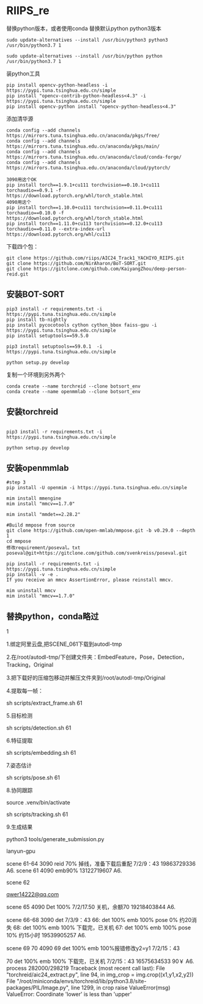 # RIIPS_re
替换python版本，或者使用conda
替换默认python python3版本
```
sudo update-alternatives --install /usr/bin/python3 python3 /usr/bin/python3.7 1

sudo update-alternatives --install /usr/bin/python python /usr/bin/python3.7 1
```
装python工具
```
pip install opencv-python-headless -i https://pypi.tuna.tsinghua.edu.cn/simple
pip install "opencv-contrib-python-headless<4.3" -i https://pypi.tuna.tsinghua.edu.cn/simple
pip install opencv-python install "opencv-python-headless<4.3"
```
添加清华源
```
conda config --add channels https://mirrors.tuna.tsinghua.edu.cn/anaconda/pkgs/free/
conda config --add channels https://mirrors.tuna.tsinghua.edu.cn/anaconda/pkgs/main/
conda config --add channels https://mirrors.tuna.tsinghua.edu.cn/anaconda/cloud/conda-forge/
conda config --add channels https://mirrors.tuna.tsinghua.edu.cn/anaconda/cloud/pytorch/

3090用这个OK
pip install torch==1.9.1+cu111 torchvision==0.10.1+cu111 torchaudio==0.9.1 -f https://download.pytorch.org/whl/torch_stable.html
4090用这个
pip install torch==1.10.0+cu111 torchvision==0.11.0+cu111 torchaudio==0.10.0 -f https://download.pytorch.org/whl/torch_stable.html
pip install torch==1.11.0+cu113 torchvision==0.12.0+cu113 torchaudio==0.11.0 --extra-index-url https://download.pytorch.org/whl/cu113

```
下载四个包：
```
git clone https://github.com/riips/AIC24_Track1_YACHIYO_RIIPS.git
git clone https://github.com/NirAharon/BoT-SORT.git
git clone https://gitclone.com/github.com/KaiyangZhou/deep-person-reid.git

```
## 安装BOT-SORT
```
pip3 install -r requirements.txt -i https://pypi.tuna.tsinghua.edu.cn/simple
pip install tb-nightly
pip install pycocotools cython cython_bbox faiss-gpu -i https://pypi.tuna.tsinghua.edu.cn/simple
pip install setuptools==59.5.0

pip3 install setuptools==59.0.1  -i https://pypi.tuna.tsinghua.edu.cn/simple

python setup.py develop

```

复制一个环境到另外两个
```
conda create --name torchreid --clone botsort_env
conda create --name openmmlab --clone botsort_env
```
## 安装torchreid
```

pip3 install -r requirements.txt -i https://pypi.tuna.tsinghua.edu.cn/simple

python setup.py develop
```
## 安装openmmlab

```
#step 3
pip install -U openmim -i https://pypi.tuna.tsinghua.edu.cn/simple

mim install mmengine
mim install "mmcv==1.7.0"

mim install "mmdet==2.28.2"

#Build mmpose from source
git clone https://github.com/open-mmlab/mmpose.git -b v0.29.0 --depth 1
cd mmpose
修改requirement/poseval。txt
poseval@git+https://gitclone.com/github.com/svenkreiss/poseval.git

pip install -r requirements.txt -i https://pypi.tuna.tsinghua.edu.cn/simple
pip install -v -e .
If you receive an mmcv AssertionError, please reinstall mmcv.

mim uninstall mmcv
mim install "mmcv==1.7.0"
```

## 替换python，conda略过
1


1.绑定阿里云盘,把SCENE_061下载到autodl-tmp

2.在/root/autodl-tmp/下创建文件夹：EmbedFeature，Pose，Detection，Tracking，Original

3.把下载好的压缩包移动并解压文件夹到/root/autodl-tmp/Original

4.提取每一帧：

sh scripts/extract_frame.sh 61

5.目标检测

sh scripts/detection.sh 61

6.特征提取

sh scripts/embedding.sh 61

7.姿态估计

sh scripts/pose.sh 61

8.协同跟踪

source .venv/bin/activate




sh scripts/tracking.sh 61

9.生成结果

python3 tools/generate_submission.py


lanyun-gpu

scene 61-64 3090 reid 70% 掉线，准备下载后重配 7/2/9：43
19863729336
A6.
scene 61 4090 emb90%
13122719607
A6.

scene 62

qwer14222@qq.com

scene 65 4090 Det 100%   7/2/17.50 关机，余额70
19218403844
A6.

scene 66-68 3090 det 7/3/9：43
66:
det 100% emb 100% pose 0% 约20消失
68:
det 100% emb 100% 下载完，已关机
67:
det 100% emb 100% pose 10% 约15小时
19539905257
A6.

scene 69 70 4090 
69 det 100% emb 100%报错修改y2=y1  7/2/15：43

70 det 100% emb 100%  下载完，已关机 7/2/15：43 
16575634533 90￥
A6.
process 282000/298219
Traceback (most recent call last):
  File "torchreid/aic24_extract.py", line 94, in <module>
    img_crop = img.crop((x1,y1,x2,y2))
  File "/root/miniconda/envs/torchreid/lib/python3.8/site-packages/PIL/Image.py", line 1299, in crop
    raise ValueError(msg)
ValueError: Coordinate 'lower' is less than 'upper'



